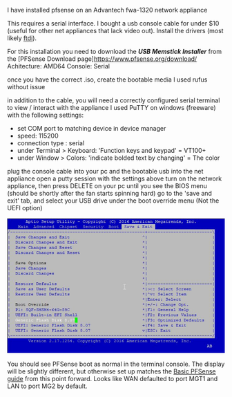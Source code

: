 I have installed pfsense on an Advantech fwa-1320 network appliance

This requires a serial interface. I bought a usb console cable for under $10 (useful for other net appliances that lack video out). Install the drivers (most likely [ftdi](https://ftdichip.com/drivers/)). 

For this installation you need to download the ***USB Memstick Installer*** from the [PFSense Download page]https://www.pfsense.org/download/  
Achitecture: AMD64
Console: Serial

once you have the correct .iso, create the bootable media
I used rufus without issue

in addition to the cable, you will need a correctly configured serial terminal to view / interact with the appliance
I used PuTTY on windows  (freeware) with the following settings:
- set COM port to matching device in device manager
- speed: 115200
- connection type : serial 
- under Terminal > Keyboard: 'Function keys and keypad' =  VT100+
- under Window > Colors: 'indicate bolded text by changing' = The color

plug the console cable into your pc and the bootable usb into the net appliance
open a putty session with the settings above
turn on the network appliance, then press DELETE on your pc until you see the BIOS menu (should be shortly after the fan starts spinning hard)
go to the 'save and exit' tab, and select your USB drive under the boot override menu (Not the UEFI option)

![](https://github.com/mynah22/Homelab-Guides/raw/main/screenshots/advantechBios.jpg)

You should see PFSense boot as normal in the terminal console. The display will be slightly different, but otherwise set up matches the [Basic PFSense guide](pfsenseBasic.md) from this point forward. Looks like WAN defaulted to port MGT1 and LAN to port MG2 by default. 
